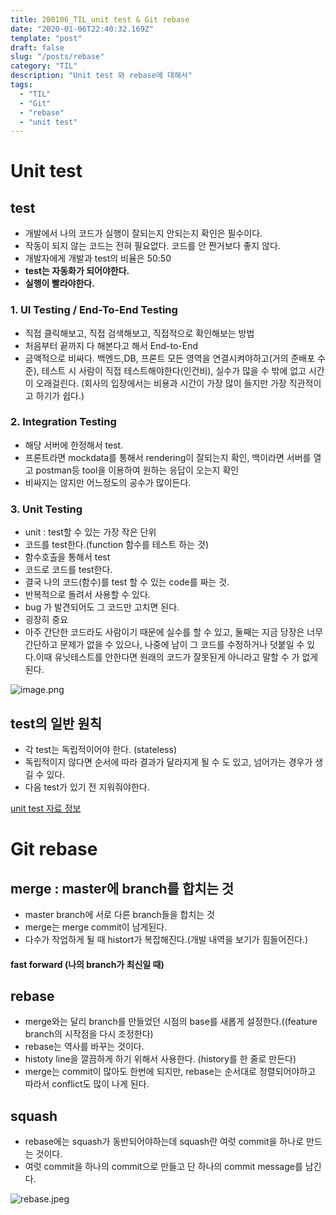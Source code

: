 ```yaml
---
title: 200106_TIL_unit test & Git rebase
date: "2020-01-06T22:40:32.169Z"
template: "post"
draft: false
slug: "/posts/rebase"
category: "TIL"
description: "Unit test 와 rebase에 대해서"
tags:
  - "TIL"
  - "Git"
  - "rebase"
  - "unit test"
---
```


# Unit test

## test

- 개발에서 나의 코드가 실행이 잘되는지 안되는지 확인은 필수이다.
- 작동이 되지 않는 코드는 전혀 필요없다. 코드를 안 짠거보다 좋지 않다.
- 개발자에게 개발과 test의 비율은 50:50
- **test는 자동화가 되어야한다.**
- **실행이 빨라야한다.**

### 1. UI Testing / End-To-End Testing

- 직접 클릭해보고, 직접 검색해보고, 직접적으로 확인해보는 방법
- 처음부터 끝까지 다 해본다고 해서 End-to-End
- 금액적으로 비싸다. 백엔드,DB, 프론트 모든 영역을 연결시켜야하고(거의 준배포 수준), 테스트 시 사람이 직접 테스트해야한다(인건비), 실수가 많을 수 밖에 없고 시간이 오래걸린다. (회사의 입장에서는 비용과 시간이 가장 많이 들지만 가장 직관적이고 하기가 쉽다.)

### 2. Integration Testing

- 해당 서버에 한정해서 test.
- 프론트라면 mockdata를 통해서 rendering이 잘되는지 확인, 백이라면 서버를 열고 postman등 tool을 이용하여 원하는 응답이 오는지 확인
- 비싸지는 않지만 어느정도의 공수가 많이든다.

### 3. Unit Testing

- unit : test할 수 있는 가장 작은 단위
- 코드를 test한다.(function 함수를 테스트 하는 것)
- 함수호출을 통해서 test
- 코드로 코드를 test한다.
- 결국 나의 코드(함수)를 test 할 수 있는 code를 짜는 것.
- 반복적으로 돌려서 사용할 수 있다.
- bug 가 발견되어도 그 코드만 고치면 된다.
- 굉장히 중요
- 아주 간단한 코드라도 사람이기 때문에 실수를 할 수 있고, 둘째는 지금 당장은 너무 간단하고 문제가 없을 수 있으나, 나중에 남이 그 코드를 수정하거나 덧붙일 수 있다.이때 유닛테스트를 안한다면 원래의 코드가 잘못된게 아니라고 말할 수 가 없게 된다.

![image.png](https://images.velog.io/post-images/jotang/6ee27d60-302d-11ea-85a0-e598498faac6/image.png)

## test의 일반 원칙

- 각 test는 독립적이어야 한다. (stateless)
- 독립적이지 않다면 순서에 따라 결과가 달라지게 될 수 도 있고, 넘어가는 경우가 생길 수 있다.
- 다음 test가 있기 전 지워줘야한다.

[unit test 자료 정보](https://stackoverflow.com/c/wecode/questions/157/158#158)

# Git rebase

## merge : master에 branch를 합치는 것

- master branch에 서로 다른 branch들을 합치는 것
- merge는 merge commit이 남게된다.
- 다수가 작업하게 될 때 histort가 복잡해진다.(개발 내역을 보기가 힘들어진다.)

#### fast forward (나의 branch가 최신일 때)

## rebase

- merge와는 달리 branch를 만들었던 시점의 base를 새롭게 설정한다.((feature branch의 시작점을 다시 조정한다)
- rebase는 역사를 바꾸는 것이다.
- histoty line을 깔끔하게 하기 위해서 사용한다. (history를 한 줄로 만든다)
- merge는 commit이 많아도 한번에 되지만, rebase는 순서대로 정렬되어야하고 따라서 conflict도 많이 나게 된다.

## squash

- rebase에는 squash가 동반되어야하는데 squash란 여럿 commit을 하나로 만드는 것이다.
- 여럿 commit을 하나의 commit으로 만들고 단 하나의 commit message를 남긴다.

![rebase.jpeg](https://images.velog.io/post-images/jotang/4dec0f00-353b-11ea-acdf-457f933d7877/rebase.jpeg)
